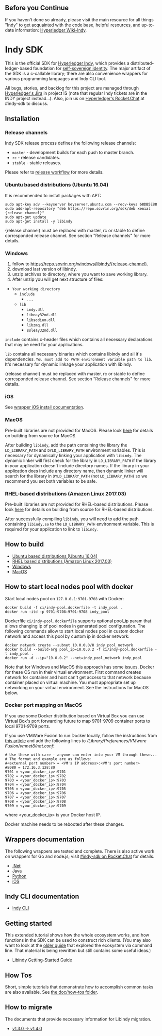 
## Before you Continue

If you haven't done so already, please visit the main resource for all things "Indy" to get acquainted with the code base, helpful resources, and up-to-date information: [Hyperledger Wiki-Indy](https://wiki.hyperledger.org/projects/indy).

# Indy SDK

This is the official SDK for [Hyperledger Indy](https://www.hyperledger.org/projects),
which provides a distributed-ledger-based foundation for [self-sovereign identity](https://sovrin.org).
The major artifact of the SDK is a c-callable
library; there are also convenience wrappers for various programming languages and Indy CLI tool.

All bugs, stories, and backlog for this project are managed through [Hyperledger's Jira](https://jira.hyperledger.org)
in project IS (note that regular Indy tickets are in the INDY project instead...). Also, join
us on [Hyperledger's Rocket.Chat](https://chat.hyperledger.org/) at #indy-sdk to discuss.


## Installation
### Release channels
Indy SDK release process defines the following release channels:

* `master` - development builds for each push to master branch.
* `rc` - release candidates.
* `stable` - stable releases.

Please refer to [release workflow](doc/release-workflow.md) for more details.

### Ubuntu based distributions (Ubuntu 16.04)
It is recommended to install packages with APT:

    sudo apt-key adv --keyserver keyserver.ubuntu.com --recv-keys 68DB5E88
    sudo add-apt-repository "deb https://repo.sovrin.org/sdk/deb xenial {release channel}"
    sudo apt-get update
    sudo apt-get install -y libindy

{release channel} must be replaced with master, rc or stable to define corresponded release channel.
See section "Release channels" for more details.

### Windows

1. follow to https://repo.sovrin.org/windows/libindy/{release-channel}.
2. download last version of libindy.
3. unzip archives to directory, where you want to save working library.
4. After unzip you will get next structure of files:

* `Your working directory`
    * `include`
        * `...`
    * `lib`
        * `indy.dll`
        * `libeay32md.dll`
        * `libsodium.dll`
        * `libzmq.dll`
        * `ssleay32md.dll`

`include` contains c-header files which contains all necessary declarations
that may be need for your applications.

`lib` contains all necessary binaries which contains libindy and all it's dependencies.
 `You must add to PATH environment variable path to lib`. It's necessary for dynamic linkage
 your application with libindy.

{release channel} must be replaced with master, rc or stable to define corresponded release channel.
See section "Release channels" for more details.

### iOS
See [wrapper iOS install documentation](wrappers/ios/README.md "How to install").

### MacOS

Pre-built libraries are not provided for MacOS. Please look [here](doc/mac-build.md)
for details on building from source for MacOS.

After building `libindy`, add the path containing the library the `LD_LIBRARY_PATH` and
`DYLD_LIBRARY_PATH` environment variables. This is necessary for dynamically linking
your application with `libindy`. The dynamic linker will first check for the library in
`LD_LIBRARY_PATH` if the library in your application doesn't include directory names.
If the library in your application does include any directory name, then dynamic
linker will search for the library in `DYLD_LIBRARY_PATH` (not `LD_LIBRARY_PATH`)
so we recommend you set both variables to be safe.

### RHEL-based distributions (Amazon Linux 2017.03)
Pre-built libraries are not provided for RHEL-based distributions. Please look [here](doc/rhel-build.md)
for details on building from source for RHEL-based distributions.

After successfully compiling `libindy`, you will need to add the path containing `libindy.so` to the
`LD_LIBRARY_PATH` environment variable. This is required for your application to link to
`libindy`.

## How to build

* [Ubuntu based distributions (Ubuntu 16.04)](doc/ubuntu-build.md)
* [RHEL based distributions (Amazon Linux 2017.03)](doc/rhel-build.md)
* [Windows](doc/windows-build.md)
* [MacOS](doc/mac-build.md)

## How to start local nodes pool with docker

Start local nodes pool on `127.0.0.1:9701-9708` with Docker:

```
docker build -f ci/indy-pool.dockerfile -t indy_pool .
docker run -itd -p 9701-9708:9701-9708 indy_pool
```

 Dockerfile `ci/indy-pool.dockerfile` supports optional pool_ip param that allows
 changing ip of pool nodes in generated pool configuration. The following commands
 allow to start local nodes pool in custom docker network and access this pool
 by custom ip in docker network:

 ```
 docker network create --subnet 10.0.0.0/8 indy_pool_network
 docker build --build-arg pool_ip=10.0.0.2 -f ci/indy-pool.dockerfile -t indy_pool .
 docker run -d --ip="10.0.0.2" --net=indy_pool_network indy_pool
 ```
 Note that for Windows and MacOS this approach has some issues. Docker for these OS run in
 their virtual environment. First command creates network for container and host can't
 get access to that network because container placed on virtual machine. You must appropriate set up 
 networking on your virtual environment. See the instructions for MacOS below.

### Docker port mapping on MacOS

If you use some Docker distribution based on Virtual Box you can use Virtual Box's
port forwarding future to map 9701-9709 container ports to local 9701-9709 ports.

If you use VMWare Fusion to run Docker locally, follow the instructions from
[this article](https://medium.com/@tuweizhong/how-to-setup-port-forward-at-vmware-fusion-8-for-os-x-742ad6ca1344)
and add the following lines to _/Library/Preferences/VMware Fusion/vmnet8/nat.conf_:

```
# Use these with care - anyone can enter into your VM through these...
# The format and example are as follows:
#<external port number> = <VM's IP address>:<VM's port number>
#8080 = 172.16.3.128:80
9701 = <your_docker_ip>:9701
9702 = <your_docker_ip>:9702
9703 = <your_docker_ip>:9703
9704 = <your_docker_ip>:9704
9705 = <your_docker_ip>:9705
9706 = <your_docker_ip>:9706
9707 = <your_docker_ip>:9707
9708 = <your_docker_ip>:9708
9709 = <your_docker_ip>:9709
```
where <your_docker_ip> is your Docker host IP.

Docker machine needs to be rebooted after these changes.

## Wrappers documentation

The following wrappers are tested and complete. There is also active work
on wrappers for Go and node.js; visit
[#indy-sdk on Rocket.Chat](https://chat.hyperledger.org/channel/indy-sdk) for
details.

* [.Net](wrappers/dotnet/README.md)
* [Java](wrappers/java/README.md)
* [Python](wrappers/python/README.md)
* [iOS](wrappers/ios/README.md)

## Indy CLI documentation
* [Indy CLI](cli/README.md)

## Getting started

This extended tutorial shows how the whole ecosystem works, and how
functions in the SDK can be used to construct rich clients. (You may also
want to look at the [older guide](https://github.com/hyperledger/indy-node/blob/stable/getting-started.md)
that explored the ecosystem via command line. That material is being
rewritten but still contains some useful ideas.)

* [Libindy Getting-Started Guide](doc/getting-started/getting-started.md)

## How Tos

Short, simple tutorials that demonstrate how to accomplish common tasks
are also available. See [the doc/how-tos folder](doc/how-tos).

## How to migrate
The documents that provide necessary information for Libindy migration.
* [v1.3.0 → v1.4.0](doc/migration-guide.md)
